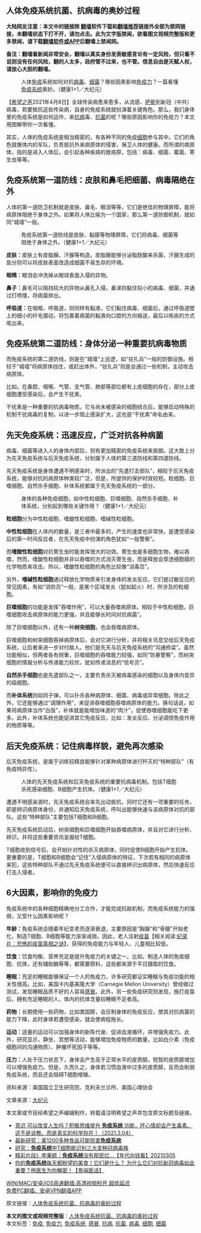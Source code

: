  <h2>人体免疫系统抗菌、抗病毒的奥妙过程</h2> <p class="notice"><b>大陆网友注意：本文中的链接除 <a href="https://github.com/bannedbook/fanqiang" >翻墙</a>软件下载和<a href="https://github.com/killgcd/justmysocks/blob/master/README.md">翻墙推荐</a>链接外全部为禁网链接，未翻墙状态下打不开，请勿点击。此为文字版禁闻，欲看图文视频完整版和更多禁闻，请下载<a href="https://github.com/bannedbook/fanqiang">翻墙软件或APP</a>后翻墙上禁闻网。</p><p>备注：翻墙看新闻非常安全，翻墙以真实身份发表敏感言论有一定风险，但只看不说则没有任何风险，翻的人太多，政府管不过来，也不管。信息自由是天赋人权，请放心大胆的翻墙。</b></p>  <div class="entry"> <figure> <p><figcaption>人体<a href="https://www.bannedbook.org/bnews/tag/%E5%85%8D%E7%96%AB/" class="st_tag internal_tag" rel="tag" title="标签 免疫 下的日志">免疫</a>系统如何对抗<a href="https://www.bannedbook.org/bnews/tag/%e7%97%85%e6%af%92/" class="st_tag internal_tag" rel="tag" title="标签 病毒 下的日志">病毒</a>、<a href="https://www.bannedbook.org/bnews/tag/%E7%BB%86%E8%8F%8C/" class="st_tag internal_tag" rel="tag" title="标签 细菌 下的日志">细菌</a>？哪些因素影响<a href="https://www.bannedbook.org/bnews/tag/%E5%85%8D%E7%96%AB%E5%8A%9B/" class="st_tag internal_tag" rel="tag" title="标签 免疫力 下的日志">免疫力</a>？一篇看懂<a href="https://www.bannedbook.org/bnews/tag/%E5%85%8D%E7%96%AB%E7%B3%BB%E7%BB%9F/" class="st_tag internal_tag" rel="tag" title="标签 免疫系统 下的日志">免疫系统</a>奥妙。（健康1+1／大纪元）</figcaption></figure> <p>【<span class='wp_keywordlink_affiliate'><a href="https://www.soundofhope.org" title="希望之声" target="_blank">希望之声</a></span>2021年4月8日】全球传染病愈来愈多，从流感、<span class='wp_keywordlink'><a href="https://www.bannedbook.org/forum5/topic42.html" title="萨斯、诚信与自救" target="_blank">萨斯</a></span>到新冠（中共）病毒，若要抵抗这些传染病，自身的免疫系统就扮演着关键角色。那么，我们身体里的免疫系统是如何运作，来<a href="https://www.bannedbook.org/bnews/tag/%E6%8A%97%E7%97%85/" class="st_tag internal_tag" rel="tag" title="标签 抗病 下的日志">抗病</a>毒、<a href="https://www.bannedbook.org/bnews/tag/%E6%8A%97%E8%8F%8C/" class="st_tag internal_tag" rel="tag" title="标签 抗菌 下的日志">抗菌</a>的呢？哪些原因影响你的免疫力？本文用图解带你一次看懂。</p> <p>其实，人体的免疫系统是相当精密的，有各种不同的免疫<a href="https://www.bannedbook.org/bnews/tag/%E7%BB%86%E8%83%9E/" class="st_tag internal_tag" rel="tag" title="标签 细胞 下的日志">细胞</a>参与其中。它们的角色就像体内的军队，负责抵抗外来病原体的侵害，保卫人体的健康。而所谓的病原体，指的是进入人体后，会引起各种疾病的致病原，包括：病毒、细菌、霉菌、寄生虫等等。</p> <h2><strong>免疫系统第一道防线：皮肤和鼻毛把细菌、病毒隔绝在外</strong></h2> <p>人体的第一道防卫机制就是皮肤、鼻毛、眼泪等等，它们是绝佳的物理屏障，能将病原体阻绝于身体之外。如果将人体比喻为一个国家，那么第一道防御机制，就如同“城墙”一般。</p> <figure><figcaption>免疫系统第一道防线是皮肤、黏膜等物理屏障，它们将病毒、细菌等阻绝于身体之外。（健康1+1／大纪元）</figcaption></figure> <p><strong>皮肤：</strong>皮肤上有皮脂腺、汗腺等构造。皮脂腺能够分泌脂肪酸来杀菌，汗腺生成的盐分则可以将皮肤表面改造成细菌不易生存的环境。</p> <p><strong>眼睛：</strong>眼泪会冲洗掉从眼球表面入侵的异物。</p> <p><strong>鼻子：</strong>鼻毛可以阻挡较大的异物从鼻孔入侵，鼻涕则黏住较小的病毒、细菌，并通过打喷嚏，将病菌排出。</p> <p><strong>呼吸道：</strong>在咽喉、呼吸道，则同样有黏液，它们黏住病毒、细菌后，通过呼吸道壁上的细小的纤毛摆动，将包裹着病菌的黏液向口腔的方向输送，最后以咳痰的方式咳出来。</p> <h2><strong>免疫系统第二道防线：身体分泌一种重要抗病毒物质</strong></h2> <p>而免疫系统的第二道防线，则是在“城墙”上巡逻，如“驻扎兵”一般的防御设施。相较于“城墙”将病原体挡住，或赶出体外，“驻扎兵”则是会通过一些机制，主动攻击病原体。</p> <p>比如，在鼻腔、咽喉、气管、支气管、肺部等部位都有上皮细胞的存在，部分上皮细胞遭受感染后，会产生干扰素。</p>  <p>干扰素是一种重要的抗病毒物质。它与尚未被感染的细胞结合后，能够启动特殊的机制干扰病毒的复制，以进一步阻止感染扩大，这也是“干扰素”命名由来。</p> <h2><strong>先天免疫系统：迅速反应，广泛对抗各种病菌</strong></h2> <p>病毒、细菌等进入人的身体内部后，则有更加精密的免疫系统来抵御。这大致上分为先天免疫系统与后天免疫系统，分别属于人体的第三道防线和第四道防线。</p> <p>先天免疫系统是身体遭遇不明感染时，所派出的“先遣打击部队”，相较于后天免疫系统，能够对抗的病原体种类较广泛，但是，所提供的保护时效较短。粒细胞、巨噬细胞、自然杀手细胞、补体系统都属于先天免疫系统的一部分。</p> <figure><figcaption>身体的各种免疫细胞，如中性粒细胞、巨噬细胞、自然杀手细胞、补体系统，分别起到哪些关键作用？（健康1+1／大纪元）</figcaption></figure> <p><strong>粒细胞</strong>分为中性粒细胞、嗜酸性粒细胞、嗜碱性粒细胞。</p> <p><strong>中性粒细胞</strong>在人体内的数量，是三者中最多的，产生的速度也非常快，是遭受感染后的第一时间反应者，在先天免疫中扮演的角色犹如“一般警察”。</p> <p>而<strong>嗜酸性粒细胞</strong>对抗寄生虫时能发挥很大的功效。寄生虫是多细胞生物，难以吞噬，然而，嗜酸性粒细胞并非以吞噬的方式消灭寄生虫，而是释放会穿透细胞膜的化学物质来攻击，所以，嗜酸性粒细胞的角色比较像“消毒员”。</p> <p>另外，<strong>嗜碱性粒细胞</strong>通过释放化学物质来引发身体的发炎反应，它们是过敏反应的常见因素，有如“消防员”一般，是某个区域发炎（犹如起火）时，所涉及的粒细胞。</p> <p><strong>巨噬细胞</strong>的功能是发挥“吞噬作用”，可以大量吞噬病原体。相较于中性粒细胞，巨噬细胞攻击病原体的能力更强，并且能够长时间对抗病菌”。</p> <p>除了巨噬细胞以外，还有一种<strong>树突细胞</strong>，也会吞噬病原体。</p>  <p>巨噬细胞和树突细胞吞掉病原体后，会对它进行分析，并将相关讯息交给后天免疫系统，让后者来进一步对付敌人。他们是先天与后天免疫系统的“沟通桥梁”。虽然功能相似，但两者各有侧重，巨噬细胞的吞噬能力较强，如同“防暴警察”，而树突细胞的情报分析与传递能力较优，犹如传递消息的“信号员”。</p> <p><strong>自然杀手细胞</strong>也是先遣部队之一，主要负责杀灭被病毒感染的细胞以及身体内变异的癌细胞。</p> <p>而<strong>补体系统</strong>则如同子弹，可以扑杀各种病原体、细菌、病毒或异常细胞。除此之外，它还能够通过“调理作用”，来促进吞噬细胞吞噬病原体的能力。换句话说，如果将病原体当作“白饭”，补体就是能增加味道的“肉汁”，促使吞噬细胞能吃下更多。此外，补体系统也能促进其它免疫反应，比如：发炎反应、分泌调控免疫作用的物质等等。</p> <h2><strong>后天免疫系统：记住病毒样貌，避免再次感染</strong></h2> <p>后天免疫系统，是属于训练较精良能够针对某种病原体进行歼灭的“特种部队”（有免疫特异性）。</p> <figure><figcaption>人体的先天免疫系统和后天免疫系统的重要抗病毒机制。包括T细胞杀死感染细胞、B细胞产生抗体。（健康1+1／大纪元）</figcaption></figure> <p>遭遇不明感染源时，先天免疫系统会率先出动抵抗，同时它还有一项重要的任务，即是辨识病原体身份，并通知后天免疫系统，呼叫出能够快速与该病原体对抗的部队。这些“特种部队”主要包括T细胞和B细胞。</p> <p>先天免疫系统启动后，树突细胞和巨噬细胞开始吞噬病原体，并且对它进行分析、辨识，并将这些重要资讯呈报给T细胞。</p> <p>T细胞收到信号后，会开始针对性的杀灭病原体，同时促使B细胞开始产生抗体。更重要的是，T细胞和B细胞会“记住”入侵病原体的特征，下次若有相同的病原体来犯，这些特种部队不通过先天免疫系统便可以直接辨识出病原体，然后快速反应打击入侵者。</p> <h2><strong>6大因素，影响你的免疫力</strong></h2> <p>免疫系统中的各种细胞精确地分工合作，才能完成抗敌机制，而免疫系统能力的强弱，又受什么因素影响呢？</p> <p><strong>年龄：</strong>免疫系统会随着年纪变老而逐渐衰退，主要原因是“胸腺”和“骨髓”开始老化，制造T细胞、B细胞等能力渐渐减弱。因此，老人注射<span class='wp_keywordlink'><a href="https://www.bannedbook.org/bnews/tculture/20160630/551027.html" title="疫苗" target="_blank">疫苗</a></span>【相关阅读:<a href='https://www.bannedbook.org/bnews/topimagenews/20180408/925060.html' target='_blank'>纪录片：恐怖的疫苗真相之谜</a>】，获得的免疫能力与年轻人、儿童相比较低。</p>  <p><strong>饮食：</strong>饮食均衡、营养充足是提升免疫力的关键之一。比如，制造人体的免疫细胞、抗体，还有辅助酶等等，都需要原料，这些都来源于平日摄取的饮食。</p> <p><strong>睡眠：</strong>充足的睡眠能够保证一个人的免疫力，许多研究都证实睡眠与免疫功能的相关性很高。比如，美国卡内基美隆大学（Carnegie Mellon University）曾经做过测试，发现睡眠品质不好的人容易<a href="https://www.bannedbook.org/bnews/tag/%E6%84%9F%E5%86%92/" class="st_tag internal_tag" rel="tag" title="标签 感冒 下的日志">感冒</a>。此外，另一些免疫研究则发现，施打疫苗后，拥有充足睡眠的人，体内的抗体含量较睡眠不足者高。</p> <p><strong>药物：</strong>长期使用一些药物，比如类固醇，会压制身体的免疫反应，使其对抗病菌的能力下降，此时身体若遭受感染，就会使病程拖长。</p> <p><strong>运动：</strong>适量的运动可以加强身体的新陈代谢、促进血液循环，并增强免疫力。此外，研究显示，静坐、冥想等活动，能够增加免疫物质的数量，比如白介素（免疫细胞间的沟通物质）、肿瘤坏死因子等等。</p> <p><strong>压力：</strong>人处于压力状态下，身体会产生高于正常水平的皮质醇。短暂的皮质醇增加可以增强免疫力。但是，久而久之，身体若习惯血液中过多的皮质醇，反而会削弱免疫系统，而且还会阻碍T细胞增殖。</p> <p>资料来源：美国国立卫生研究院、克利夫兰诊所、美国心理协会</p> <p>文章来源：<span class='wp_keywordlink_affiliate'><a href="http://www.epochtimes.com/" title="大纪元" target="_blank">大纪元</a></span></p> <p>本文章或节目经希望之声编辑制作，转载请注明希望之声并包含原文标题及链接。</p> <ul class='op-related-articles' title='相关阅读'> <li><a href='https://www.bannedbook.org/bnews/bannedvideo/20210408/1522088.html' target='_blank'>意识 可以改变人生吗？积极思维提升 <b>免疫系统</b> 功能，坏心情却会产生毒素。这不是说教，而是真实的科学存在！（2021.3.04）</a></li> <li><a href='https://www.bannedbook.org/bnews/cnnews/20210403/1519064.html' target='_blank'>最新研究：美1200多种食品可能损害<b>免疫系统</b></a></li> <li><a href='https://www.bannedbook.org/bnews/baitai/20210331/1516606.html' target='_blank'>研究：<b>免疫系统</b>中T细胞能识别三大变种冠病毒株</a></li> <li><a href='https://www.bannedbook.org/bnews/taiwannews/20210305/1499280.html' target='_blank'>精彩片段》李秉颖：<b>免疫系统</b>没有那麽烂...【年代向钱看】20210305</a></li> <li><a href='https://www.bannedbook.org/bnews/bannedvideo/20210206/1482431.html' target='_blank'>你的<b>免疫系统</b>每天都盼望的美食！它们是什么？ 为什么它们对抗新冠病毒如此重要？杨医生为你解密！【景端医话】</a></li> </ul> <p class="texttj"> <a href="https://github.com/bannedbook/fanqiang/wiki/V2ray%E6%9C%BA%E5%9C%BA" target="_blank">WIN/MAC/安卓/iOS高速翻墙:高清视频秒开,超低延迟</a><br/> <a href="https://github.com/bannedbook/fanqiang/wiki/%E7%A6%81%E9%97%BB%E7%BD%91%E5%AE%89%E5%8D%93%E7%BF%BB%E5%A2%99%E6%96%B0%E9%97%BBAPP" target="_blank">免费PC翻墙、安卓VPN翻墙APP</a></p> <p>原文链接：<a class="src_link"  href="https://www.soundofhope.org/post/493013" target="_blank">人体免疫系统抗菌、抗病毒的奥妙过程</a></p><a name='sharetosocial'></a>       <div><b>本文的图文或视频完整版</b>：<a href='https://www.bannedbook.org/bnews/comments/20210412/1524492.html'>人体免疫系统抗菌、抗病毒的奥妙过程</a></div>  </div><!--END ENTRY--> <div class="postfooter"> <div>本文标签：<a href="https://www.bannedbook.org/bnews/tag/%E5%85%8D%E7%96%AB/" rel="tag">免疫</a>, <a href="https://www.bannedbook.org/bnews/tag/%E5%85%8D%E7%96%AB%E5%8A%9B/" rel="tag">免疫力</a>, <a href="https://www.bannedbook.org/bnews/tag/%E5%85%8D%E7%96%AB%E7%B3%BB%E7%BB%9F/" rel="tag">免疫系统</a>, <a href="https://www.bannedbook.org/bnews/tag/%E6%84%9F%E5%86%92/" rel="tag">感冒</a>, <a href="https://www.bannedbook.org/bnews/tag/%E6%8A%97%E7%97%85/" rel="tag">抗病</a>, <a href="https://www.bannedbook.org/bnews/tag/%E6%8A%97%E8%8F%8C/" rel="tag">抗菌</a>, <a href="https://www.bannedbook.org/bnews/tag/%e7%97%85%e6%af%92/" rel="tag">病毒</a>, <a href="https://www.bannedbook.org/bnews/tag/%E7%BB%86%E8%83%9E/" rel="tag">细胞</a>, <a href="https://www.bannedbook.org/bnews/tag/%E7%BB%86%E8%8F%8C/" rel="tag">细菌</a></div>  </div><!--END POSTFOOTER--> 